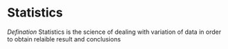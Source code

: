 <h1>Statistics</h1>
<p>
<dfn> Defination </dfn>
Statistics is the science of dealing with variation of data in order to obtain relaible result and conclusions
</p>
